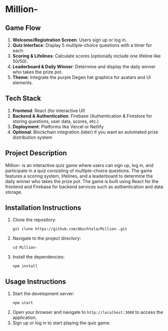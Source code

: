 # Million-

## Game Flow

1. **Welcome/Registration Screen**: Users sign up or log in.
2. **Quiz Interface**: Display 5 multiple-choice questions with a timer for each.
3. **Scoring & Lifelines**: Calculate scores (optionally include one lifeline like 50/50).
4. **Leaderboard & Daily Winner**: Determine and display the daily winner who takes the prize pot.
5. **Theme**: Integrate the purple Degen hat graphics for avatars and UI elements.

## Tech Stack

1. **Frontend**: React (for interactive UI)
2. **Backend & Authentication**: Firebase (Authentication & Firestore for storing questions, user data, scores, etc.)
3. **Deployment**: Platforms like Vercel or Netlify
4. **Optional**: Blockchain integration (later) if you want an automated prize distribution system


## Project Description

Million- is an interactive quiz game where users can sign up, log in, and participate in a quiz consisting of multiple-choice questions. The game features a scoring system, lifelines, and a leaderboard to determine the daily winner who takes the prize pot. The game is built using React for the frontend and Firebase for backend services such as authentication and data storage.

## Installation Instructions

1. Clone the repository:
   ```
   git clone https://github.com/Abuchtela/Million-.git
   ```
2. Navigate to the project directory:
   ```
   cd Million-
   ```
3. Install the dependencies:
   ```
   npm install
   ```

## Usage Instructions

1. Start the development server:
   ```
   npm start
   ```
2. Open your browser and navigate to `http://localhost:3000` to access the application.
3. Sign up or log in to start playing the quiz game.
